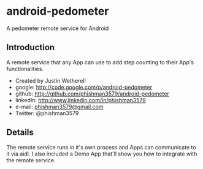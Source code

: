 android-pedometer
=================

A pedometer remote service for Android

## Introduction

A remote service that any App can use to add step counting to their App's functionalities.

* Created by Justin Wetherell
* google: http://code.google.com/p/android-pedometer
* github: http://github.com/phishman3579/android-pedometer
* linkedIn: http://www.linkedin.com/in/phishman3579
* e-mail: phishman3579@gmail.com
* Twitter: @phishman3579

## Details

The remote service runs in it's own process and Apps can communicate to it via aidl. I also included a Demo App that'll show you how to integrate with the remote service.

